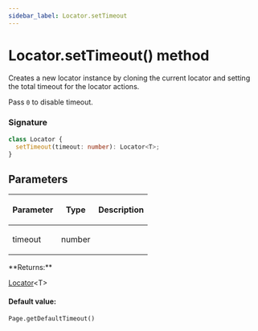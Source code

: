 ```yaml
---
sidebar_label: Locator.setTimeout
---
```


# Locator.setTimeout() method

Creates a new locator instance by cloning the current locator and setting the total timeout for the locator actions.

Pass `0` to disable timeout.

### Signature

```typescript
class Locator {
  setTimeout(timeout: number): Locator<T>;
}
```

## Parameters

<table><thead><tr><th>

Parameter

</th><th>

Type

</th><th>

Description

</th></tr></thead>
<tbody><tr><td>

timeout

</td><td>

number

</td><td>

</td></tr>
</tbody></table>
**Returns:**

[Locator](./puppeteer.locator.md)&lt;T&gt;

#### Default value:

`Page.getDefaultTimeout()`
